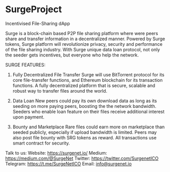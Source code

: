 # SurgeProject
Incentivised File-Sharing dApp

Surge is a block-chain based P2P file sharing platform where were peers share and transfer information in a decentralized manner. Powered by Surge tokens, Surge platform will revolutionize privacy, security and performance of the file sharing industry. With Surge unique data loan protocol, not only the seeder gets incentives, but everyone who help the network.

SURGE FEATURES:

1. Fully Decentralized File Transfer
Surge will use BitTorrent protocol for its core file-transfer functions, and Ethereum blockchain for its transaction functions. A fully decentralized platform that is secure, scalable and robust way to transfer files around the world.

2. Data Loan
New peers could pay its own download data as long as its seeding on more paying peers, boosting the the network bandwidth. Seeders who enable loan feature on their files receive additional interest upon payment.

3. Bounty and Marketplace
Rare files could earn more on marketplace than seeded publicly, especially if upload bandwidth is limited. Peers may also post file bounty with SRG tokens as reward. All transactions use smart contract for security.

Talk to us:
Website: https://surgenet.io/
Medium: https://medium.com/@SurgeNet
Twitter: https://twitter.com/SurgenetICO
Telegram: https://t.me/SurgeNetICO
Email: info@surgenet.io
